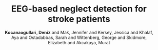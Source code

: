 ---
title: "EEG-based neglect detection for stroke patients"
author: "<strong>Kocanaogullari, Deniz</strong> and Mak, Jennifer and Kersey, Jessica and Khalaf, Aya and Ostadabbas, Sarah and Wittenberg, George and Skidmore, Elizabeth and Akcakaya, Murat"
collection: publications
year: 2020
volume: 
pages: 264--267
publisher: IEEE
type: 'Publication'
subject: 'neglect'
venue: '2020 42nd Annual International Conference of the IEEE Engineering in Medicine & Biology Society (EMBC)'
paper-link: "https://ieeexplore.ieee.org/document/9175408"
code-link: 
comments:
---
